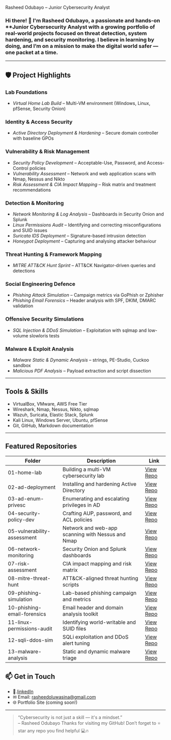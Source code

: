 Rasheed Odubayo – Junior Cybersecurity Analyst

### Hi there! 👋 I'm Rasheed Odubayo, a passionate and hands-on **Junior Cybersecurity Analyst with a growing portfolio of real-world projects focused on threat detection, system hardening, and security monitoring. I believe in learning by doing, and I’m on a mission to make the digital world safer — one packet at a time.
---
## 🛡 Project Highlights
 
### Lab Foundations
- *Virtual Home Lab Build* – Multi-VM environment (Windows, Linux, pfSense, Security Onion)
 
 
### Identity & Access Security
- *Active Directory Deployment & Hardening* – Secure domain controller with baseline GPOs
 
### Vulnerability & Risk Management
- *Security Policy Development* – Acceptable-Use, Password, and Access-Control policies
- *Vulnerability Assessment* – Network and web application scans with Nmap, Nessus and Nikto
- *Risk Assessment & CIA Impact Mapping* – Risk matrix and treatment recommendations
 
### Detection & Monitoring
- *Network Monitoring & Log Analysis* – Dashboards in Security Onion and Splunk
- *Linux Permissions Audit* – Identifying and correcting misconfigurations and SUID issues
- *Suricata IDS Deployment* – Signature-based intrusion detection
- *Honeypot Deployment* – Capturing and analysing attacker behaviour
 
### Threat Hunting & Framework Mapping
- *MITRE ATT&CK Hunt Sprint* – ATT&CK Navigator-driven queries and detections
 
### Social Engineering Defence
- *Phishing Attack Simulation* – Campaign metrics via GoPhish or Zphisher
- *Phishing Email Forensics* – Header analysis with SPF, DKIM, DMARC validation
 
### Offensive Security Simulations
- *SQL Injection & DDoS Simulation* – Exploitation with sqlmap and low-volume slowloris tests
 
### Malware & Exploit Analysis
- *Malware Static & Dynamic Analysis* – strings, PE-Studio, Cuckoo sandbox
- *Malicious PDF Analysis* – Payload extraction and script dissection
---
 ## Tools & Skills
- VirtualBox, VMware, AWS Free Tier
- Wireshark, Nmap, Nessus, Nikto, sqlmap
- Wazuh, Suricata, Elastic Stack, Splunk
- Kali Linux, Windows Server, Ubuntu, pfSense
- Git, GitHub, Markdown documentation
---
## Featured Repositories
| Folder | Description | Link |
|--------|-------------|------|
| 01-home-lab | Building a multi-VM cybersecurity lab | [View Repo](h) |
| 02-ad-deployment | Installing and hardening Active Directory | [View Repo](#) |
| 03-ad-enum-privesc | Enumerating and escalating privileges in AD | [View Repo](#) |
| 04-security-policy-dev | Crafting AUP, password, and ACL policies | [View Repo](#) |
| 05-vulnerability-assessment | Network and web-app scanning with Nessus and Nmap | [View Repo](https://github.com/rasheedrasheed/Vulnerability-assessment.git) |
| 06-network-monitoring | Security Onion and Splunk dashboards | [View Repo](#) |
| 07-risk-assessment | CIA impact mapping and risk matrix | [View Repo](#) |
| 08-mitre-threat-hunt | ATT&CK-aligned threat hunting scripts | [View Repo](#) |
| 09-phishing-simulation | Lab-based phishing campaign and metrics | [View Repo](#) |
| 10-phishing-email-forensics | Email header and domain analysis toolkit | [View Repo](#) |
| 11-linux-permissions-audit | Identifying world-writable and SUID files | [View Repo](#) |
| 12-sqli-ddos-sim | SQLi exploitation and DDoS alert tuning | [View Repo](#) |
| 13-malware-analysis | Static and dynamic malware triage | [View Repo](#) |
## 📫 Get in Touch
- 💼.[linkedIn](https://www.linkedin.com/in/rasheed-odubayo-99ab7b254/)
- ✉ Email: rasheedoluwasina@gmail.com 
- 🌐 Portfolio Site (coming soon!)
---
> “Cybersecurity is not just a skill — it's a mindset.”  
> – Rasheed Odubayo
Thanks for visiting my GitHub! Don’t forget to ⭐ star any repo you find helpful 💻🔥
